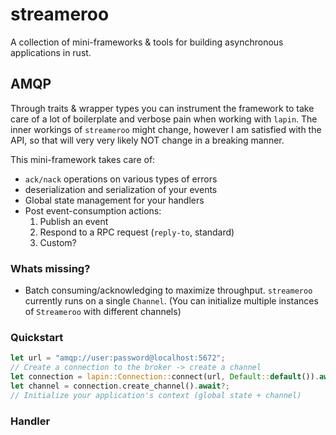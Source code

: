 # streameroo
A collection of mini-frameworks & tools for building asynchronous applications in rust.

## AMQP

Through traits & wrapper types you can instrument the framework to take care of a lot of boilerplate and verbose pain when working with `lapin`.
The inner workings of `streameroo` might change, however I am satisfied with the API, so that will very very likely NOT change in a breaking manner.

This mini-framework takes care of:
- `ack/nack` operations on various types of errors
- deserialization and serialization of your events
- Global state management for your handlers
- Post event-consumption actions:
  1. Publish an event
  2. Respond to a RPC request (`reply-to`, standard)
  3. Custom?

### Whats missing?
- Batch consuming/acknowledging to maximize throughput. `streameroo` currently runs on a single `Channel`. (You can initialize multiple instances of `Streameroo` with different channels)

### Quickstart
```rust
let url = "amqp://user:password@localhost:5672";
// Create a connection to the broker -> create a channel
let connection = lapin::Connection::connect(url, Default::default()).await?;
let channel = connection.create_channel().await?;
// Initialize your application's context (global state + channel)
```

### Handler


